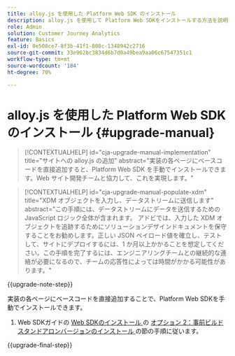 ```yaml
---
title: alloy.js を使用した Platform Web SDK のインストール
description: alloy.js を使用して Platform Web SDKをインストールする方法を説明します
role: Admin
solution: Customer Journey Analytics
feature: Basics
exl-id: 0e508ce7-8f3b-41f1-808c-1348942c2716
source-git-commit: 33e962bc3834d6b7d0a49bea9aa06c67547351c1
workflow-type: tm+mt
source-wordcount: '184'
ht-degree: 70%

---
```


# alloy.js を使用した Platform Web SDK のインストール {#upgrade-manual}

<!-- markdownlint-disable MD034 -->

>[!CONTEXTUALHELP]
>id="cja-upgrade-manual-implementation"
>title="サイトへの alloy.js の追加"
>abstract="実装の各ページにベースコードを直接追加すると、Platform Web SDK を手動でインストールできます。Web サイト開発チームと協力して、これを実現します。"

<!-- markdownlint-enable MD034 -->

<!-- markdownlint-disable MD034 -->

>[!CONTEXTUALHELP]
>id="cja-upgrade-manual-populate-xdm"
>title="XDM オブジェクトを入力し、データストリームに送信します"
>abstract="この手順には、データストリームにデータを送信するための JavaScript ロジック全体が含まれます。 アドビでは、入力した XDM オブジェクトを追跡するためにソリューションデザインドキュメントを保守することをお勧めします。正しい JSON ペイロード値を確立し、テストして、サイトにデプロイするには、1 か月以上かかることを想定してください。この手順を完了するには、エンジニアリングチームとの継続的な連絡が必要になるので、チームの応答性によっては時間がかかる可能性があります。"

<!-- markdownlint-enable MD034 -->

{{upgrade-note-step}}

実装の各ページにベースコードを直接追加することで、Platform Web SDKを手動でインストールできます。

1. Web SDKガイドの [Web SDKのインストール ](https://experienceleague.adobe.com/en/docs/experience-platform/edge/fundamentals/installing-the-sdk) の [ オプション 2：事前ビルドスタンドアロンバージョンのインストール ](https://experienceleague.adobe.com/en/docs/experience-platform/edge/fundamentals/installing-the-sdk#option-2-installing-the-prebuilt-standalone-version) の節の手順に従います。

{{upgrade-final-step}}

